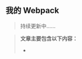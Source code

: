 <!--
 * @Author:  
 * @Date: 2022-05-19 15:33:34
 * @LastEditors:  
 * @LastEditTime: 2022-05-30 21:08:21
 * @FilePath: /Knowledge-Map/Webpack/webpack.md
 * @Description: 
 * 
 * Copyright (c) 2022 by  , All Rights Reserved. 
-->

## 我的 Webpack 

> 持续更新中……

> **文章主要包含以下内容：**
>
> - 
